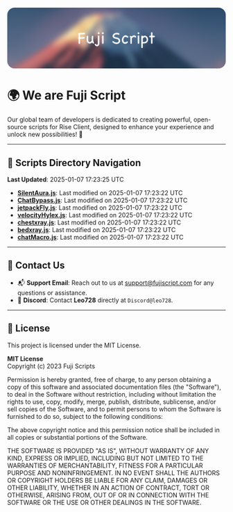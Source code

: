 ![Banner](.github/b.webp)

# 🌍 **We are Fuji Script**

Our global team of developers is dedicated to creating powerful, open-source scripts for Rise Client, designed to enhance your experience and unlock new possibilities! 🌟

---
<!-- SCRIPTS_NAVIGATION_START -->
## 📂 **Scripts Directory Navigation**

**Last Updated**: 2025-01-07 17:23:25 UTC

- **[SilentAura.js](scripts/SilentAura.js)**: Last modified on 2025-01-07 17:23:22 UTC
- **[ChatBypass.js](scripts/ChatBypass.js)**: Last modified on 2025-01-07 17:23:22 UTC
- **[jetpackFly.js](scripts/jetpackFly.js)**: Last modified on 2025-01-07 17:23:22 UTC
- **[velocityHylex.js](scripts/velocityHylex.js)**: Last modified on 2025-01-07 17:23:22 UTC
- **[chestxray.js](scripts/chestxray.js)**: Last modified on 2025-01-07 17:23:22 UTC
- **[bedxray.js](scripts/bedxray.js)**: Last modified on 2025-01-07 17:23:22 UTC
- **[chatMacro.js](scripts/chatMacro.js)**: Last modified on 2025-01-07 17:23:22 UTC

<!-- SCRIPTS_NAVIGATION_END -->

---

## 💬 **Contact Us**  
- 📬 **Support Email**: Reach out to us at [support@fujiscript.com](mailto:support@fujiscript.com) for any questions or assistance.  
- 💬 **Discord**: Contact **Leo728** directly at `Discord@leo728`.

---

## 📜 **License**

This project is licensed under the MIT License.  

**MIT License**  
Copyright (c) 2023 Fuji Scripts  

Permission is hereby granted, free of charge, to any person obtaining a copy of this software and associated documentation files (the "Software"), to deal in the Software without restriction, including without limitation the rights to use, copy, modify, merge, publish, distribute, sublicense, and/or sell copies of the Software, and to permit persons to whom the Software is furnished to do so, subject to the following conditions:  

The above copyright notice and this permission notice shall be included in all copies or substantial portions of the Software.  

THE SOFTWARE IS PROVIDED "AS IS", WITHOUT WARRANTY OF ANY KIND, EXPRESS OR IMPLIED, INCLUDING BUT NOT LIMITED TO THE WARRANTIES OF MERCHANTABILITY, FITNESS FOR A PARTICULAR PURPOSE AND NONINFRINGEMENT. IN NO EVENT SHALL THE AUTHORS OR COPYRIGHT HOLDERS BE LIABLE FOR ANY CLAIM, DAMAGES OR OTHER LIABILITY, WHETHER IN AN ACTION OF CONTRACT, TORT OR OTHERWISE, ARISING FROM, OUT OF OR IN CONNECTION WITH THE SOFTWARE OR THE USE OR OTHER DEALINGS IN THE SOFTWARE.  
